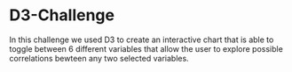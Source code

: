 # D3-Challenge

In this challenge we used D3 to create an interactive chart that is able to toggle between 6 different variables that allow the user to explore possible correlations bewteen any two selected variables.
